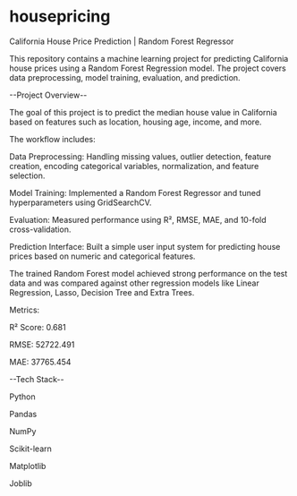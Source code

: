 # housepricing
California House Price Prediction | Random Forest Regressor

This repository contains a machine learning project for predicting California house prices using a Random Forest Regression model. The project covers data preprocessing, model training, evaluation, and prediction.

--Project Overview--

The goal of this project is to predict the median house value in California based on features such as location, housing age, income, and more.

The workflow includes:

Data Preprocessing: Handling missing values, outlier detection, feature creation, encoding categorical variables, normalization, and feature selection.

Model Training: Implemented a Random Forest Regressor and tuned hyperparameters using GridSearchCV.

Evaluation: Measured performance using R², RMSE, MAE, and 10-fold cross-validation.

Prediction Interface: Built a simple user input system for predicting house prices based on numeric and categorical features.

The trained Random Forest model achieved strong performance on the test data and was compared against other regression models like Linear Regression, Lasso, Decision Tree and Extra Trees.

Metrics:

R² Score: 0.681

RMSE: 52722.491 

MAE: 37765.454


--Tech Stack--

Python

Pandas

NumPy

Scikit-learn

Matplotlib

Joblib
